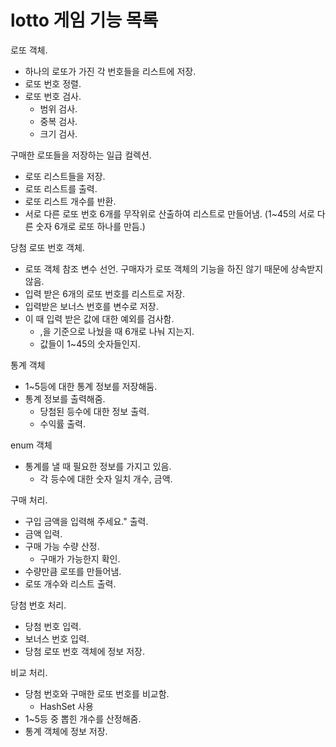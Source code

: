 # lotto 게임 기능 목록

로또 객체.
+ 하나의 로또가 가진 각 번호들을 리스트에 저장.
+ 로또 번호 정렬.
+ 로또 번호 검사.
  + 범위 검사.
  + 중복 검사.
  + 크기 검사.

구매한 로또들을 저장하는 일급 컬렉션.
+ 로또 리스트들을 저장.
+ 로또 리스트를 출력.
+ 로또 리스트 개수를 반환.
+ 서로 다른 로또 번호 6개를 무작위로 산출하여 리스트로 만들어냄. (1~45의 서로 다른 숫자 6개로 로또 하나를 만듬.)

당첨 로또 번호 객체.
+ 로또 객체 참조 변수 선언. 구매자가 로또 객체의 기능을 하진 않기 때문에 상속받지 않음.
+ 입력 받은 6개의 로또 번호를 리스트로 저장.
+ 입력받은 보너스 번호를 변수로 저장.
+ 이 때 입력 받은 값에 대한 예외를 검사함.
  + ,을 기준으로 나눴을 때 6개로 나눠 지는지.
  + 값들이 1~45의 숫자들인지.

통계 객체
+ 1~5등에 대한 통계 정보를 저장해둠.
+ 통계 정보를 출력해줌.
  + 당첨된 등수에 대한 정보 출력.
  + 수익률 출력.

enum 객체
+ 통계를 낼 때 필요한 정보를 가지고 있음.
  + 각 등수에 대한 숫자 일치 개수, 금액.

구매 처리.
+ 구입 금액을 입력해 주세요." 출력.
+ 금액 입력.
+ 구매 가능 수량 산정.
    + 구매가 가능한지 확인.
+ 수량만큼 로또를 만들어냄.
+ 로또 개수와 리스트 출력.

당첨 번호 처리.
+ 당첨 번호 입력. 
+ 보너스 번호 입력.
+ 당첨 로또 번호 객체에 정보 저장.

비교 처리.
+ 당첨 번호와 구매한 로또 번호를 비교함.
  + HashSet 사용
+ 1~5등 중 뽑힌 개수를 산정해줌.
+ 통계 객체에 정보 저장.






